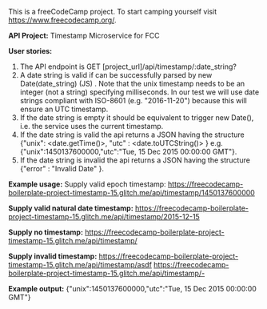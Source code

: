 This is a freeCodeCamp project. To start camping yourself visit https://www.freecodecamp.org/. 

**API Project:** Timestamp Microservice for FCC

**User stories:**
1. The API endpoint is GET [project_url]/api/timestamp/:date_string?
2. A date string is valid if can be successfully parsed by new Date(date_string) (JS) . Note that the unix timestamp needs to be an integer (not a string) specifying milliseconds. In our test we will use date strings compliant with ISO-8601 (e.g. "2016-11-20") because this will ensure an UTC timestamp.
3. If the date string is empty it should be equivalent to trigger new Date(), i.e. the service uses the current timestamp.
4. If the date string is valid the api returns a JSON having the structure {"unix": <date.getTime()>, "utc" : <date.toUTCString()> } e.g. {"unix":1450137600000,"utc":"Tue, 15 Dec 2015 00:00:00 GMT"}.
5. If the date string is invalid the api returns a JSON having the structure 
{"error" : "Invalid Date" }.

**Example usage:**
Supply valid epoch timestamp:
https://freecodecamp-boilerplate-project-timestamp-15.glitch.me/api/timestamp/1450137600000

**Supply valid natural date timestamp:**
https://freecodecamp-boilerplate-project-timestamp-15.glitch.me/api/timestamp/2015-12-15

**Supply no timestamp:**
https://freecodecamp-boilerplate-project-timestamp-15.glitch.me/api/timestamp/

**Supply invalid timestamp:**
https://freecodecamp-boilerplate-project-timestamp-15.glitch.me/api/timestamp/asdf
https://freecodecamp-boilerplate-project-timestamp-15.glitch.me/api/timestamp/-

**Example output:**
{"unix":1450137600000,"utc":"Tue, 15 Dec 2015 00:00:00 GMT"}
